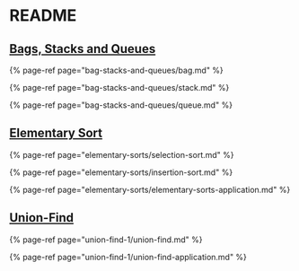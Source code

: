 # README

## [Bags, Stacks and Queues](bag-stacks-and-queues/)

{% page-ref page="bag-stacks-and-queues/bag.md" %}

{% page-ref page="bag-stacks-and-queues/stack.md" %}

{% page-ref page="bag-stacks-and-queues/queue.md" %}

## [Elementary Sort](elementary-sorts/)

{% page-ref page="elementary-sorts/selection-sort.md" %}

{% page-ref page="elementary-sorts/insertion-sort.md" %}

{% page-ref page="elementary-sorts/elementary-sorts-application.md" %}

## [Union-Find](union-find-1/)

{% page-ref page="union-find-1/union-find.md" %}

{% page-ref page="union-find-1/union-find-application.md" %}

